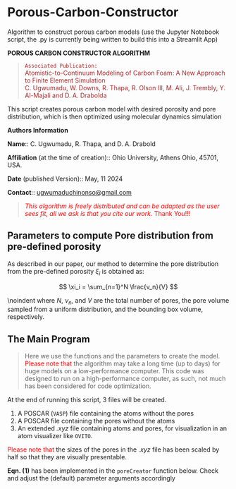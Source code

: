 # Porous-Carbon-Constructor
Algorithm to construct porous carbon models (use the Jupyter Notebook script, the .py is currently being written to build this into a Streamlit App)

**POROUS CARBON CONSTRUCTOR ALGORITHM**

><span style="color:brown">`Associated Publication:` <br> Atomistic-to-Continuum Modeling of Carbon Foam: A New Approach to Finite Element Simulation <br>
C. Ugwumadu, W. Downs, R. Thapa, R. Olson III, M. Ali, J. Trembly, Y. Al-Majali and D. A. Drabolda </span>


This script creates porous carbon model with desired porosity and pore distribution, which is then optimized using molecular dynamics simulation


**Authors Information** 

**Name**:: C. Ugwumadu, R. Thapa, and D. A. Drabold

**Affiliation** (at the time of creation):: Ohio University, Athens Ohio, 45701, USA.

**Date** (published Version):: May, 11 2024

**Contact**:: ugwumaduchinonso@gmail.com

><span style="color:red">*This algorithm is freely distributed and can be adapted as the user sees fit, all we ask is that you cite our work.* Thank You!!!</span>

## Parameters to compute Pore distribution from pre-defined porosity

As described in our paper, our method to determine the pore distribution from the pre-defined porosity $\xi_i$ is obtained as:

$$
\xi_i = \sum_{n=1}^N \frac{v_n}{V}
$$

\noindent where $N$, $\nu_n$, and $V$ are the total number of pores, the pore volume sampled from a uniform distribution, and the bounding box volume, respectively.

## The Main Program

>Here we use the functions and the parameters to create the model. <font color=red> Please note that </font> the algorithm may take a long time (up to days) for huge models on a low-performance computer. This code was designed to run on a high-performance computer, as such, not much has been considered for code optimization.

At the end of running this script, 3 files will be created. 

1. A POSCAR (`VASP`) file containing the atoms without the pores
2. A POSCAR file containing the pores without the atoms
3. An extended *.xyz* file containing atoms and pores, for visualization in an atom visualizer like `OVITO`.

<font color=red> Please note that </font> the sizes of the pores in the *.xyz* file has been scaled by half so that they are visually presentable.

**Eqn. (1)** has been implemented in the `poreCreator` function below. Check and adjust the (default) parameter arguments accordingly

